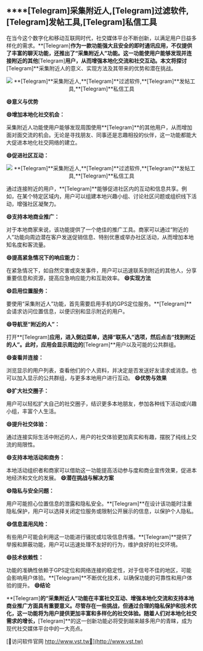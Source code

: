 ## ****[Telegram]**采集附近人,**[Telegram]**过滤软件,**[Telegram]**发帖工具,**[Telegram]**私信工具**

在当今这个数字化和移动互联网时代，社交媒体平台不断创新，以满足用户日益多样化的需求。**[Telegram]**作为一款功能强大且安全的即时通讯应用，不仅提供了丰富的聊天功能，还推出了“采集附近人”功能。这一功能使用户能够发现并连接附近的其他**[Telegram]**用户，从而增强本地化交流和社交互动。本文将探讨**[Telegram]**采集附近人的意义、实现方法及其带来的优势和潜在挑战。

 <center><img src="https://vst.tw/MP4/tuiguang/png/5.png" alt="**[Telegram]**采集附近人,**[Telegram]**过滤软件,**[Telegram]**发帖工具,**[Telegram]**私信工具"></center>

**😄意义与优势**

**😄增加本地化社交机会：**

采集附近人功能使用户能够发现周围使用**[Telegram]**的其他用户，从而增加面对面交流的机会。无论是寻找朋友、同事还是志趣相投的伙伴，这一功能都能大大促进本地化社交网络的建立。

**😄促进社区互动：**

 <center><img src="https://vst.tw/MP4/tuiguang/png/6.png" alt="**[Telegram]**采集附近人,**[Telegram]**过滤软件,**[Telegram]**发帖工具,**[Telegram]**私信工具"></center>

通过连接附近的用户，**[Telegram]**能够促进社区内的互动和信息共享。例如，在某个特定区域内，用户可以组建本地兴趣小组、讨论社区问题或组织线下活动，增强社区凝聚力。

**😄支持本地商业推广：**

对于本地商家来说，该功能提供了一个绝佳的推广工具。商家可以通过“附近的人”功能向周边潜在客户发送促销信息、特别优惠或举办社区活动，从而增加本地知名度和客流量。

**😄提高紧急情况下的响应能力：**

在紧急情况下，如自然灾害或突发事件，用户可以迅速联系到附近的其他人，分享重要信息和资源，提高应急响应能力和互助效率。
**😄实现方法**

**😄启用位置服务：**

要使用“采集附近人”功能，首先需要启用手机的GPS定位服务。**[Telegram]**会请求访问位置信息，以便识别和显示附近的用户。

**😄导航至“附近的人”：**

打开**[Telegram]**应用，进入侧边菜单，选择“联系人”选项，然后点击“找到附近的人”。此时，应用会显示周边的**[Telegram]**用户以及可能的公共群组。

**😄查看并连接：**

浏览显示的用户列表，查看他们的个人资料，并决定是否发送好友请求或消息。也可以加入显示的公共群组，与更多本地用户进行互动。
**😄优势与效果**

**😄扩大社交圈子：**

用户可以轻松扩大自己的社交圈子，结识更多本地朋友，参加各种线下活动或兴趣小组，丰富个人生活。

**😄提升社交体验：**

通过连接实际生活中附近的人，用户的社交体验更加真实和有趣，摆脱了纯线上交流的局限性。

**😄支持本地活动和商务：**

本地活动组织者和商家可以借助这一功能提高活动参与度和商业宣传效果，促进本地经济和文化的发展。
**😄潜在挑战与解决方案**

**😄隐私与安全问题：**

用户可能担心位置信息的泄露和隐私安全。**[Telegram]**在设计该功能时注重隐私保护，用户可以选择关闭定位服务或限制公开展示的信息，以保护个人隐私。

**😄信息滥用风险：**

有些用户可能会利用这一功能进行骚扰或垃圾信息传播。**[Telegram]**提供了举报和屏蔽功能，用户可以迅速处理不友好的行为，维护良好的社交环境。

**😄技术依赖性：**

功能的准确性依赖于GPS定位和网络连接的稳定性，对于信号不佳的地区，可能会影响用户体验。**[Telegram]**不断优化技术，以确保功能的可靠性和用户体验的提升。
**😄结论**

**[Telegram]**的“采集附近人”功能在丰富社交互动、增强本地化交流和支持本地商业推广方面具有重要意义。尽管存在一些挑战，但通过合理的隐私保护和技术优化，这一功能将为用户提供更加丰富和多样化的社交体验。随着人们对本地化社交需求的增长，**[Telegram]**的这一创新功能必将受到越来越多用户的青睐，成为现代社交媒体平台中的一大亮点。


[👻访问软件官网 http://www.vst.tw👻](http://www.vst.tw)

